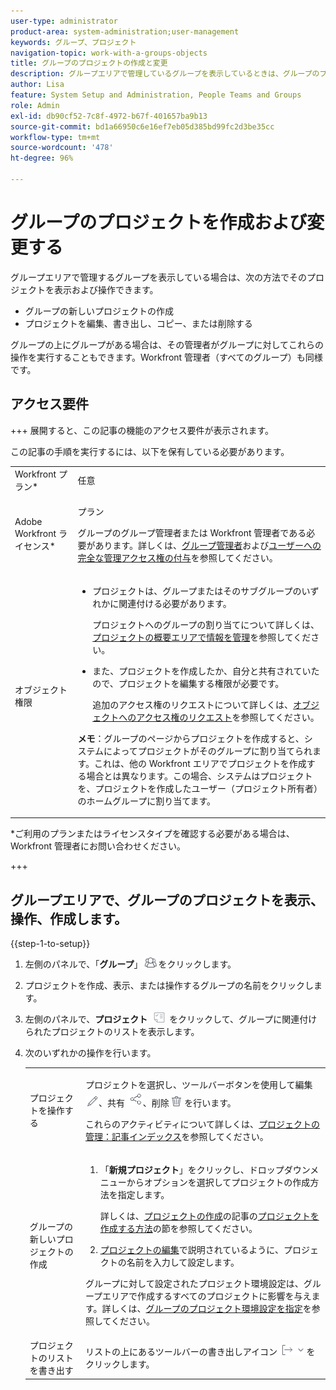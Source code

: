 ```yaml
---
user-type: administrator
product-area: system-administration;user-management
keywords: グループ、プロジェクト
navigation-topic: work-with-a-groups-objects
title: グループのプロジェクトの作成と変更
description: グループエリアで管理しているグループを表示しているときは、グループのプロジェクトを作成、編集、書き出し、コピー、削除できます。
author: Lisa
feature: System Setup and Administration, People Teams and Groups
role: Admin
exl-id: db90cf52-7c8f-4972-b67f-401657ba9b13
source-git-commit: bd1a66950c6e16ef7eb05d385bd99fc2d3be35cc
workflow-type: tm+mt
source-wordcount: '478'
ht-degree: 96%

---
```


# グループのプロジェクトを作成および変更する

グループエリアで管理するグループを表示している場合は、次の方法でそのプロジェクトを表示および操作できます。

* グループの新しいプロジェクトの作成
* プロジェクトを編集、書き出し、コピー、または削除する

グループの上にグループがある場合は、その管理者がグループに対してこれらの操作を実行することもできます。Workfront 管理者（すべてのグループ）も同様です。

## アクセス要件

+++ 展開すると、この記事の機能のアクセス要件が表示されます。

この記事の手順を実行するには、以下を保有している必要があります。

<table style="table-layout:auto"> 
 <col> 
 <col> 
 <tbody> 
  <tr> 
   <td >Workfront プラン</a>*</td> 
   <td>任意</td> 
  </tr> 
  <tr> 
   <td>Adobe Workfront ライセンス</a>*</td> 
   <td> <p>プラン </p> <p>グループのグループ管理者または Workfront 管理者である必要があります。詳しくは、<a href="../../../administration-and-setup/manage-groups/group-roles/group-administrators.md" class="MCXref xref">グループ管理者</a>および<a href="../../../administration-and-setup/add-users/configure-and-grant-access/grant-a-user-full-administrative-access.md" class="MCXref xref">ユーザーへの完全な管理アクセス権の付与</a>を参照してください。</p> </td> 
  </tr> 
  <tr> 
   <td role="rowheader">オブジェクト権限</td> 
   <td> 
    <ul> 
     <li> <p>プロジェクトは、グループまたはそのサブグループのいずれかに関連付ける必要があります。 </p> <p>プロジェクトへのグループの割り当てについて詳しくは、<a href="../../../manage-work/projects/manage-projects/understand-project-overview-area.md" class="MCXref xref">プロジェクトの概要エリアで情報を管理</a>を参照してください。</p> </li> 
     <li> <p>また、プロジェクトを作成したか、自分と共有されていたので、プロジェクトを編集する権限が必要です。</p> <p>追加のアクセス権のリクエストについて詳しくは、<a href="../../../workfront-basics/grant-and-request-access-to-objects/request-access.md" class="MCXref xref">オブジェクトへのアクセス権のリクエスト</a>を参照してください。</p> </li> 
    </ul> <p><b>メモ</b>：グループのページからプロジェクトを作成すると、システムによってプロジェクトがそのグループに割り当てられます。これは、他の Workfront エリアでプロジェクトを作成する場合とは異なります。この場合、システムはプロジェクトを、プロジェクトを作成したユーザー（プロジェクト所有者）のホームグループに割り当てます。</p> </td> 
  </tr> 
 </tbody> 
</table>

&#42;ご利用のプランまたはライセンスタイプを確認する必要がある場合は、Workfront 管理者にお問い合わせください。

+++

## グループエリアで、グループのプロジェクトを表示、操作、作成します。

{{step-1-to-setup}}

1. 左側のパネルで、「**グループ**」![](assets/groups-icon.png)をクリックします。

1. プロジェクトを作成、表示、または操作するグループの名前をクリックします。
1. 左側のパネルで、**プロジェクト** ![](assets/projects-in-main-menu.png) をクリックして、グループに関連付けられたプロジェクトのリストを表示します。

1. 次のいずれかの操作を行います。

   <table style="table-layout:auto"> 
    <col> 
    <col> 
    <tbody> 
     <tr> 
      <td role="rowheader"> <p>プロジェクトを操作する</p> </td> 
      <td> <p>プロジェクトを選択し、ツールバーボタンを使用して編集 <img src="assets/edit-icon.png">、共有 <img src="assets/share-icon.png">、削除 <img src="assets/delete.png"> を行います。</p> <p>これらのアクティビティについて詳しくは、<a href="../../../manage-work/projects/manage-projects/manage-projects-overview.md" class="MCXref xref">プロジェクトの管理：記事インデックス</a>を参照してください。</p> </td> 
     </tr> 
     <tr> 
      <td role="rowheader"> <p>グループの新しいプロジェクトの作成</p> </td> 
      <td> 
       <ol> 
        <li value="1"> <p>「<strong>新規プロジェクト</strong>」をクリックし、ドロップダウンメニューからオプションを選択してプロジェクトの作成方法を指定します。 </p> <p>詳しくは、<a href="../../../manage-work/projects/create-projects/create-project.md" class="MCXref xref">プロジェクトの作成</a>の記事の<a href="../../../manage-work/projects/create-projects/create-project.md#ways-to-create-projects" class="MCXref xref">プロジェクトを作成する方法</a>の節を参照してください。</p> </li> 
        <li value="2"><a href="../../../manage-work/projects/manage-projects/edit-projects.md" class="MCXref xref">プロジェクトの編集</a>で説明されているように、プロジェクトの名前を入力して設定します。</li> 
       </ol> <p> グループに対して設定されたプロジェクト環境設定は、グループエリアで作成するすべてのプロジェクトに影響を与えます。詳しくは、<a href="../../../administration-and-setup/manage-groups/create-and-manage-groups/configure-project-preferences-group.md" class="MCXref xref">グループのプロジェクト環境設定を指定</a>を参照してください。</p> </td> 
     </tr> 
     <tr> 
      <td role="rowheader">プロジェクトのリストを書き出す</td> 
      <td>リストの上にあるツールバーの書き出しアイコン <img src="assets/export.png"> をクリックします。</td> 
     </tr> 
    </tbody> 
   </table>
